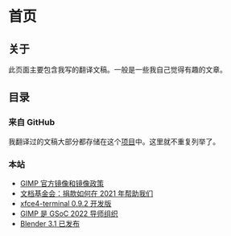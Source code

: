 # 首页

## 关于

此页面主要包含我写的翻译文稿。一般是一些我自己觉得有趣的文章。

## 目录

### 来自 GitHub

我翻译过的文稿大部分都存储在这个[项目](https://github.com/Hanjingxue-Boling/Documentation-archive)中。这里就不重复列举了。

### 本站

- [GIMP 官方镜像和镜像政策](./gimp-mirror-policy.md)
- [文档基金会：捐款如何在 2021 年帮助我们](./donation-help-us.md)
- [xfce4-terminal 0.9.2 开发版](./xfce4-terminal-0.9.2.md)
- [GIMP 是 GSoC 2022 导师组织](./gimp-gsoc-2022.md)
- [Blender 3.1 已发布](./blender-3.1.md)